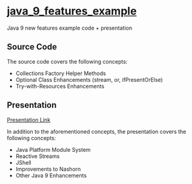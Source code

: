 # [java_9_features_example](https://github.com/nossbigg/java_9_features_example) 
Java 9 new features example code + presentation

## Source Code
The source code covers the following concepts:
- Collections Factory Helper Methods
- Optional Class Enhancements (stream, or, ifPresentOrElse)
- Try-with-Resources Enhancements

## Presentation
[Presentation Link](Java%209-%209%20Features%20(Presentation).pdf)

In addition to the aforementioned concepts, the presentation covers the following concepts:
- Java Platform Module System
- Reactive Streams
- JShell
- Improvements to Nashorn
- Other Java 9 Enhancements